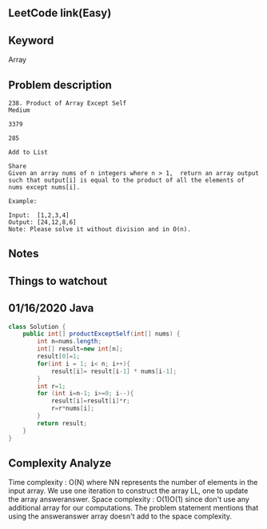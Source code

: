 ## LeetCode link(Easy)


## Keyword
Array

## Problem description
```
238. Product of Array Except Self
Medium

3379

285

Add to List

Share
Given an array nums of n integers where n > 1,  return an array output such that output[i] is equal to the product of all the elements of nums except nums[i].

Example:

Input:  [1,2,3,4]
Output: [24,12,8,6]
Note: Please solve it without division and in O(n).
```



## Notes


## Things to watchout

## 01/16/2020 Java

```java
class Solution {
    public int[] productExceptSelf(int[] nums) {
        int n=nums.length;
        int[] result=new int[n];
        result[0]=1;
        for(int i = 1; i< n; i++){
            result[i]= result[i-1] * nums[i-1];
        }
        int r=1;
        for (int i=n-1; i>=0; i--){
            result[i]=result[i]*r;
            r=r*nums[i];
        }
        return result;
    }
}

```
## Complexity Analyze
Time complexity : O(N) where NN represents the number of elements in the input array. We use one iteration to construct the array LL, one to update the array answeranswer.
Space complexity : O(1)O(1) since don't use any additional array for our computations. The problem statement mentions that using the answeranswer array doesn't add to the space complexity.